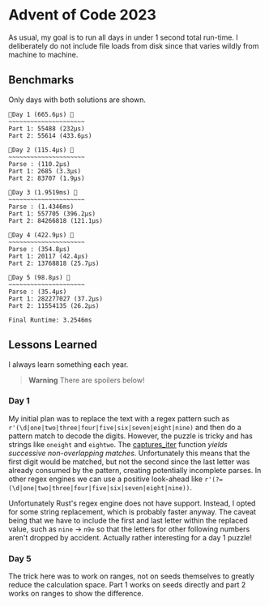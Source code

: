 # Advent of Code 2023

As usual, my goal is to run all days in under 1 second total run-time. I deliberately do not include file loads from disk since that varies wildly from machine to machine.


## Benchmarks

Only days with both solutions are shown.

```
🎄Day 1 (665.6µs) 🎄
~~~~~~~~~~~~~~~~~~~~~
Part 1: 55488 (232µs)
Part 2: 55614 (433.6µs)

🎄Day 2 (115.4µs) 🎄
~~~~~~~~~~~~~~~~~~~~~
Parse : (110.2µs)
Part 1: 2685 (3.3µs)
Part 2: 83707 (1.9µs)

🎄Day 3 (1.9519ms) 🎄
~~~~~~~~~~~~~~~~~~~~~
Parse : (1.4346ms)
Part 1: 557705 (396.2µs)
Part 2: 84266818 (121.1µs)

🎄Day 4 (422.9µs) 🎄
~~~~~~~~~~~~~~~~~~~~~
Parse : (354.8µs)
Part 1: 20117 (42.4µs)
Part 2: 13768818 (25.7µs)

🎄Day 5 (98.8µs) 🎄
~~~~~~~~~~~~~~~~~~~~~
Parse : (35.4µs)
Part 1: 282277027 (37.2µs)
Part 2: 11554135 (26.2µs)

Final Runtime: 3.2546ms
```

## Lessons Learned

I always learn something each year.

> **Warning** There are spoilers below!

### Day 1

My initial plan was to replace the text with a regex pattern such as `r'(\d|one|two|three|four|five|six|seven|eight|nine)` and then do a pattern match to decode the digits. However, the puzzle is tricky and has strings like `oneight` and `eightwo`. The  [captures_iter](https://docs.rs/regex/latest/regex/struct.Regex.html#method.captures_iter) function _yields successive non-overlapping matches_. Unfortunately this means that the first digit would be matched, but not the second since the last letter was already consumed by the pattern, creating potentially incomplete parses. In other regex engines we can use a positive look-ahead like `r'(?=(\d|one|two|three|four|five|six|seven|eight|nine))`. 

Unfortunately Rust's regex engine does not have support. Instead, I opted for some string replacement, which is probably faster anyway. The caveat being that we have to include the first and last letter within the replaced value, such as `nine` -> `n9e` so that the letters for other following numbers aren't dropped by accident. Actually rather interesting for a day 1 puzzle!

### Day 5

The trick here was to work on ranges, not on seeds themselves to greatly reduce the calculation space. Part 1 works on seeds directly and part 2 works on ranges to show the difference.